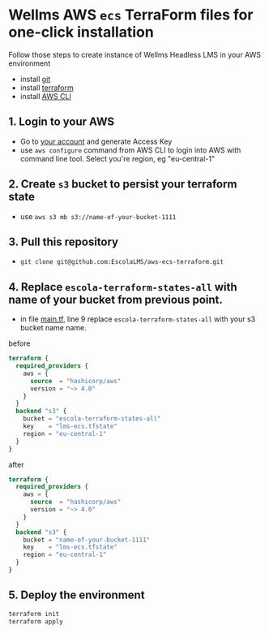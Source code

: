 # Wellms AWS `ecs` TerraForm files for one-click installation

Follow those steps to create instance of Wellms Headless LMS in your AWS environment

- install [git](https://git-scm.com/)
- install [terraform](https://developer.hashicorp.com/terraform/downloads)
- install [AWS CLI](https://docs.aws.amazon.com/cli/latest/userguide/getting-started-install.html)

## 1. Login to your AWS

- Go to [your account](https://us-east-1.console.aws.amazon.com/iamv2/home?region=ue-central-1#/security_credentials) and generate Access Key
- use `aws configure` command from AWS CLI to login into AWS with command line tool. Select you're region, eg "eu-central-1"

## 2. Create `s3` bucket to persist your terraform state

- use `aws s3 mb s3://name-of-your-bucket-1111`

## 3. Pull this repository

- `git clone git@github.com:EscolaLMS/aws-ecs-terraform.git`

## 4. Replace `escola-terraform-states-all` with name of your bucket from previous point.

- in file [main.tf](https://raw.githubusercontent.com/EscolaLMS/aws-ecs-terraform/main/main.tf), line 9 replace `escola-terraform-states-all` with your s3 bucket name name.

before

```tf
terraform {
  required_providers {
    aws = {
      source  = "hashicorp/aws"
      version = "~> 4.0"
    }
  }
  backend "s3" {
    bucket = "escola-terraform-states-all"
    key    = "lms-ecs.tfstate"
    region = "eu-central-1"
  }
}
```

after

```tf
terraform {
  required_providers {
    aws = {
      source  = "hashicorp/aws"
      version = "~> 4.0"
    }
  }
  backend "s3" {
    bucket = "name-of-your-bucket-1111"
    key    = "lms-ecs.tfstate"
    region = "eu-central-1"
  }
}
```

## 5. Deploy the environment

```bash
terraform init
terraform apply
```
